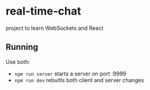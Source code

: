 # real-time-chat
project to learn WebSockets and React

## Running
Use both:
- ``` npm run server ``` starts a server on port :9999
- ``` npm run dev ``` rebuitls both client and server changes
